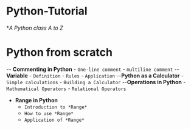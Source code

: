 # Python-Tutorial
**A Python class A to Z*
# Python from scratch
-- **Commenting in Python**
    - `One-line comment`
    - `multiline comment`
-- **Variable** 
    - `Definition`
    - `Rules`
    - `Application`
--**Python as a Calculator**
    - `Simple calculations`
    - `Building a Calculator`
--**Operations in Python**
    - `Mathematical Operators`
    - `Relational Operators`
- **Range in Python**
    - `Introduction to *Range*`
    - `How to use *Range*`
    - `Application of *Range*`  
